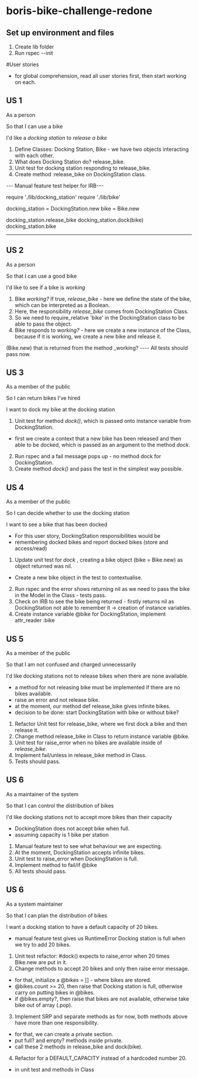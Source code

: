 # boris-bike-challenge-redone

## Set up environment and files

1. Create lib folder
2. Run rspec --init

#User stories
* for global comprehension, read all user stories first, then start working on each.

## US 1
As a person

So that I can use a bike

I'd like a _docking station_ to _release a bike_

1. Define Classes: Docking Station, Bike - we have two objects interacting with each other.
2. What does Docking Station do? release_bike. 
3. Unit test for docking station responding to release_bike.
4. Create method :release_bike on DockingStation class.

--- Manual feature test helper for IRB---

require './lib/docking_station'
require './lib/bike'


docking_station = DockingStation.new
bike = Bike.new

docking_station.release_bike
docking_station.dock(bike)
docking_station.bike




---

## US 2
As a person

So that I can use a good bike

I'd like to see if a bike is _working_
1. Bike _working?_ If true, _release_bike_ - here we define the state of the bike, which can be interpreted as a Boolean.
2. Here, the responsibility _release_bike_ comes from DockingStation Class.
3. So we need to require_relative 'bike' in the DockingStation class to be able to pass the object.
4. Bike responds to _working?_ - here we create a new instance of the Class, because if it is working, we create a new bike and release it.

(Bike.new) that is returned from the method _working? 
---- All tests should pass now.

## US 3
As a member of the public

So I can return bikes I've hired

I want to dock my bike at the docking station

1. Unit test for method _dock()_, which is passed onto instance variable from DockingStation.
 - first we create a context that a new bike has been released and then able to be docked,
 which is passed as an argument to the method _dock_.
2. Run rspec and a fail message pops up - no method dock for DockingStation.
3. Create method _dock()_ and pass the test in the simplest way possible.

## US 4
As a member of the public

So I can decide whether to use the docking station

I want to see a bike that has been docked 
* For this user story, DockingStation responsibilities would be 
* remembering docked bikes and report docked bikes (store and access/read)

1. Update unit test for _dock_ , creating a bike object (bike = Bike.new) as 
object returned was nil. 
* Create a new bike object in the test to contextualise.
2. Run rspec and the error shows returning nil as we need to pass the bike in the 
Model in the Class - tests pass.
3. Check on IRB to see the bike being returned - firstly returns nil as DockingStation 
not able to remember it -> creation of instance variables.
4. Create instance variable @bike for DockingStation, implement attr_reader :bike

## US 5
As a member of the public

So that I am not confused and charged unnecessarily

I'd like docking stations not to release bikes when there are none available.
* a method for not releasing bike must be implemented if there are no bikes available.
* raise an error and not release bike.
* at the moment, our method def release_bike gives infinite bikes.
* decision to be done: start DockingStation with bike or without bike?

1. Refactor Unit test for release_bike, where we first dock a bike and then release it.
2. Change method release_bike in Class to return instance variable @bike.
3. Unit test for raise_error when no bikes are available inside of _release_bike_.
4. Implement fail/unless in release_bike method in Class.
5. Tests should pass.

## US 6
As a maintainer of the system

So that I can control the distribution of bikes

I'd like docking stations not to accept more bikes than their capacity
* DockingStation does not accept bike when full.
* assuming capacity is 1 bike per station

1. Manual feature test to see what behaviour we are expecting.
2. At the moment, DockingStation accepts infinite bikes.
3. Unit test to raise_error when DockingStation is full.
4. Implement method to fail/if @bike
5. All tests should pass.

## US 6
As a system maintainer

So that I can plan the distribution of bikes

I want a docking station to have a default capacity of 20 bikes.
* manual feature test gives us RuntimeError Docking station is full when we try to add 20 bikes.

1. Unit test refactor: #dock() expects to raise_error when 20 times Bike.new are put in it.
2. Change methods to accept 20 bikes and only then raise error message. 
* for that, initialize a @bikes = [] - where bikes are stored.
* @bikes.count >= 20, then raise that Docking station is full, otherwise carry on putting bikes in @bikes.
* if @bikes.empty?, then raise that bikes are not available, otherwise take bike out of array (.pop).
3. Implement SRP and separate methods as for now, both methods above have more than one responsibility.
* for that, we can create a private section.
* put full? and empty? methods inside private.
* call these 2 methods in release_bike and dock(bike).
4. Refactor for a DEFAULT_CAPACITY instead of a hardcoded number 20.
* in unit test and methods in Class







 


